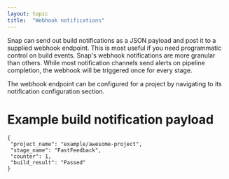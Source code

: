 ```yaml
---
layout: topic
title:  "Webhook notifications"
---
```


Snap can send out build notifications as a JSON payload and post it to a supplied webhook endpoint. This is most useful if you need
programmatic control on build events. Snap's webhook notifications are more granular than others. While most notification channels
send alerts on pipeline completion, the webhook will be triggered once for every stage.

The webhook endpoint can be configured for a project by navigating to its notification configuration section.

# Example build notification payload

```
{
 "project_name": "example/awesome-project",
 "stage_name": "FastFeedback",
 "counter": 1,
 "build_result": "Passed"
}
```
